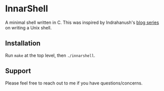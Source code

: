 # InnarShell
A minimal shell written in C. This was inspired by Indrahanush's [blog series](https://indradhanush.github.io/blog/writing-a-unix-shell-part-1/) on writing a Unix shell.

## Installation
Run `make` at the top level, then `./innarshell`.

## Support
Please feel free to reach out to me if you have questions/concerns.
